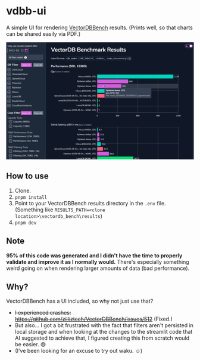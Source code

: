 # vdbb-ui

A simple UI for rendering [VectorDBBench](https://github.com/zilliztech/VectorDBBench) results. (Prints well, so that charts can be shared easily via PDF.)

![screenshot](./assets/screenshot.png?cache-buster=2)

## How to use

1. Clone.
2. `pnpm install`
3. Point to your VectorDBBench results directory in the `.env` file. (Something like `RESULTS_PATH=<clone location>\vectordb_bench\results`)
4. `pnpm dev`

## Note

**95% of this code was generated and I didn't have the time to properly validate and improve it as I normally would.** There's especially something weird going on when rendering larger amounts of data (bad performance).

## Why?

VectorDBBench has a UI included, so why not just use that?

- ~~I experienced crashes: https://github.com/zilliztech/VectorDBBench/issues/512~~ (Fixed.)
- But also... I got a bit frustrated with the fact that filters aren't persisted in local storage and when looking at the changes to the streamlit code that AI suggested to achieve that, I figured creating this from scratch would be easier. 😄
- (I've been looking for an excuse to try out waku. ☺️)

